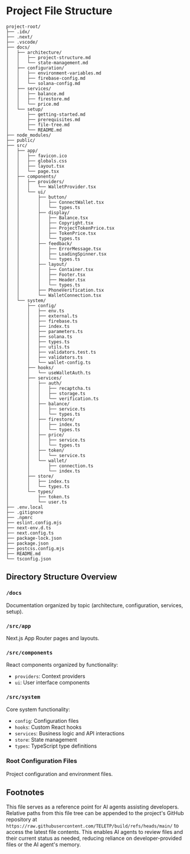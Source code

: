 # Project File Structure

```
project-root/
├── .idx/
├── .next/
├── .vscode/
├── docs/
│   ├── architecture/
│   │   ├── project-structure.md
│   │   └── state-management.md
│   ├── configuration/
│   │   ├── environment-variables.md
│   │   ├── firebase-config.md
│   │   └── solana-config.md
│   ├── services/
│   │   ├── balance.md
│   │   ├── firestore.md
│   │   └── price.md
│   └── setup/
│       ├── getting-started.md
│       ├── prerequisites.md
│       ├── file-tree.md
│       └── README.md
├── node_modules/
├── public/
├── src/
│   ├── app/
│   │   ├── favicon.ico
│   │   ├── globals.css
│   │   ├── layout.tsx
│   │   └── page.tsx
│   ├── components/
│   │   ├── providers/
│   │   │   └── WalletProvider.tsx
│   │   └── ui/
│   │       ├── button/
│   │       │   ├── ConnectWallet.tsx
│   │       │   └── types.ts
│   │       ├── display/
│   │       │   ├── Balance.tsx
│   │       │   ├── Copyright.tsx
│   │       │   ├── ProjectTokenPrice.tsx
│   │       │   ├── TokenPrice.tsx
│   │       │   └── types.ts
│   │       ├── feedback/
│   │       │   ├── ErrorMessage.tsx
│   │       │   ├── LoadingSpinner.tsx
│   │       │   └── types.ts
│   │       ├── layout/
│   │       │   ├── Container.tsx
│   │       │   ├── Footer.tsx
│   │       │   ├── Header.tsx
│   │       │   └── types.ts
│   │       ├── PhoneVerification.tsx
│   │       └── WalletConnection.tsx
│   └── system/
│       ├── config/
│       │   ├── env.ts
│       │   ├── external.ts
│       │   ├── firebase.ts
│       │   ├── index.ts
│       │   ├── parameters.ts
│       │   ├── solana.ts
│       │   ├── types.ts
│       │   ├── utils.ts
│       │   ├── validators.test.ts
│       │   ├── validators.ts
│       │   └── wallet-config.ts
│       ├── hooks/
│       │   └── useWalletAuth.ts
│       ├── services/
│       │   ├── auth/
│       │   │   ├── recaptcha.ts
│       │   │   ├── storage.ts
│       │   │   └── verification.ts
│       │   ├── balance/
│       │   │   ├── service.ts
│       │   │   └── types.ts
│       │   ├── firestore/
│       │   │   ├── index.ts
│       │   │   └── types.ts
│       │   ├── price/
│       │   │   ├── service.ts
│       │   │   └── types.ts
│       │   ├── token/
│       │   │   └── service.ts
│       │   └── wallet/
│       │       ├── connection.ts
│       │       └── index.ts
│       ├── store/
│       │   ├── index.ts
│       │   └── types.ts
│       └── types/
│           ├── token.ts
│           └── user.ts
├── .env.local
├── .gitignore
├── .npmrc
├── eslint.config.mjs
├── next-env.d.ts
├── next.config.ts
├── package-lock.json
├── package.json
├── postcss.config.mjs
├── README.md
└── tsconfig.json
```

## Directory Structure Overview

### `/docs`
Documentation organized by topic (architecture, configuration, services, setup).

### `/src/app`
Next.js App Router pages and layouts.

### `/src/components`
React components organized by functionality:
- `providers`: Context providers
- `ui`: User interface components

### `/src/system`
Core system functionality:
- `config`: Configuration files
- `hooks`: Custom React hooks
- `services`: Business logic and API interactions
- `store`: State management
- `types`: TypeScript type definitions

### Root Configuration Files
Project configuration and environment files.

## Footnotes
This file serves as a reference point for AI agents assisting developers. Relative paths from this file tree can be appended to the project's GitHub repository at `https://raw.githubusercontent.com/TELETP/build/refs/heads/main/` to access the latest file contents. This enables AI agents to review files and their current status as needed, reducing reliance on developer-provided files or the AI agent's memory.
